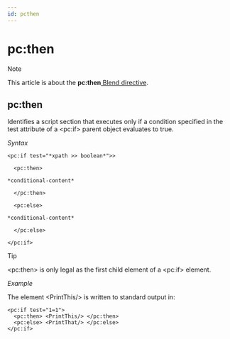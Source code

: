 ```yaml
---
id: pcthen
---
```


# pc:then



> [!NOTE]
> This article is about the **pc:then**[ Blend directive](/docs/Repositories/Blend_directives).

## **pc:then**

Identifies a script section that executes only if a condition specified in the test attribute of a \<pc:if> parent object evaluates to true.

*Syntax*

```
<pc:if test="*xpath >> boolean*">>

  <pc:then>

*conditional-content*

  </pc:then>

  <pc:else>

*conditional-content*

  </pc:else>

</pc:if>
```

> [!TIP]
> \<pc:then> is only legal as the first child element of a \<pc:if> element.

*Example*

The element \<PrintThis/> is written to standard output in:

```language-xml
<pc:if test="1=1">
  <pc:then> <PrintThis/> </pc:then>
  <pc:else> <PrintThat/> </pc:else>
</pc:if>
```

 